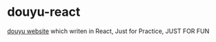 # douyu-react
[douyu website](https://www.douyu.com)  which writen in React, Just for Practice, JUST FOR FUN
